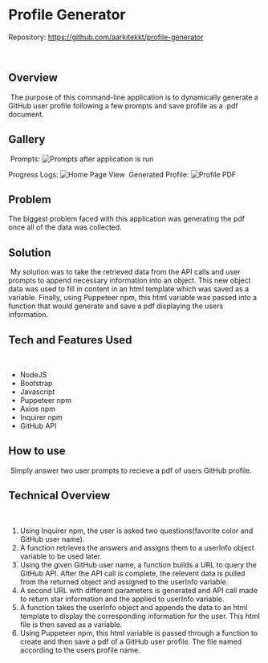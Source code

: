 # Profile Generator
Repository: https://github.com/aarkitekkt/profile-generator

​
## Overview
​
The purpose of this command-line application is to dynamically generate a GitHub user profile following a few prompts and save profile as a .pdf document.
​
## Gallery
​
Prompts:
![Prompts after application is run](./screenshots/prompts.JPG "Command Line Prompts")

Progress Logs:
![Home Page View](./screenshots/logs.JPG "Progress Logs")
​
Generated Profile:
![Profile PDF](./screenshots/profile.JPG "Generated Profile")
​
## Problem
The biggest problem faced with this application was generating the pdf once all of the data was collected.

## Solution
​
My solution was to take the retrieved data from the API calls and user prompts to append necessary information into an object.  This new object data was used to fill in content in an html template which was saved as a variable.
Finally, using Puppeteer npm, this html variable was passed into a function that would generate and save a pdf displaying the users information.
​
## Tech and Features Used
​
* NodeJS
* Bootstrap
* Javascript
* Puppeteer npm
* Axios npm
* Inquirer npm
* GitHub API
​
## How to use
​
Simply answer two user prompts to recieve a pdf of users GitHub profile.
​
## Technical Overview
​
1. Using Inquirer npm, the user is asked two questions(favorite color and GitHub user name).
2. A function retrieves the answers and assigns them to a userInfo object variable to be used later. 
3. Using the given GitHub user name, a function builds a URL to query the GitHub API.  After the API call is complete, the relevent data is pulled from the returned object and assigned to the userInfo variable. 
4. A second URL with different parameters is generated and API call made to return star information and the applied to userInfo variable.
5. A function takes the userInfo object and appends the data to an html template to display the corresponding information for the user. This html file is then saved as a variable.
6. Using Puppeteer npm, this html variable is passed through a function to create and then save a pdf of a GitHub user profile. The file named according to the users profile name.
